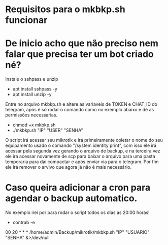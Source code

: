 # Requisitos para o mkbkp.sh funcionar

# De inicio acho que não preciso nem falar que precisa ter um bot criado né?

Instale o sshpass e unzip
* apt install sshpass -y
* apt install unzip -y

Entre no arquivo mkbkp.sh e altere as variaveis de TOKEN e CHAT_ID do telegram, após é só rodar o comando como no exemplo abaixo e dê as permissões necessarias.
* chmod +x mkbkp.sh
* ./mkbkp.sh "IP" "USER" "SENHA"

O script irá acessar seu mikrotik e irá primeiramente coletar o nome do seu equipamento usado o comando "/system identity print", com isso ele irá acessar pela segunda vez gerando o arquivo de backup, e na terceira vez ele irá acessar novamente de scp para baixar o arquivo para uma pasta temporaria para daí compactar e após enviar via para o telegram. Por fim ele irá remover o arvivo que agora já não é mais necessário. 

# Caso queira adicionar a cron para agendar o backup automatico.
No exemplo irei por para rodar o script todos os dias as 20:00 horas!

* contrab -e

00 20 * * *	/home/admin/Backup/mikrotik/mkbkp.sh "IP" "USUARIO" "SENHA" &>/dev/null
